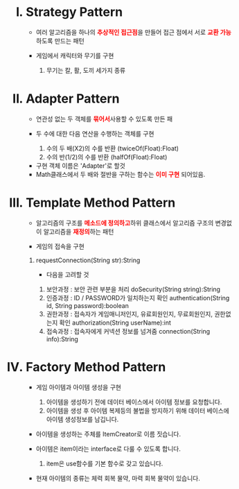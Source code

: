 

<ul>
<h1><li style="list-style-type: upper-roman">Strategy Pattern</li></h1>
<ul>
<li>여러 알고리즘을 하나의 <strong style="color: red">추상적인 접근점</strong>을 만들어 접근 점에서 서로 <strong style="color: red">교환 가능</strong>하도록 만드는 패턴</li>
</ul>
<ul>
<li style="list-style-type: square">게임에서 캐릭터와 무기를 구현</li>
<ul>
<li style="list-style-type: decimal">무기는 칼, 활, 도끼 세가지 종류</li>
</ul>
</ul>
<h1><li style="list-style-type: upper-roman">Adapter Pattern</li></h1>
<ul>
<li>연관성 없는 두 객체를 <strong style="color: red">묶어서</strong>사용할 수 있도록 만든 패</li>
</ul>
<ul>
<li style="list-style-type: square">두 수에 대한 다음 연산을 수행하는 객체를 구현</li>
<ul>
<li style="list-style-type: decimal">수의 두 배(X2)의 수를 반환 (twiceOf(Float):Float)</li>
<li style="list-style-type: decimal">수의 반(1/2)의 수를 반환 (halfOf(Float):Float)</li>
</ul>
<li style="list-style-type: square">구현 객체 이름은 'Adapter'로 할것</li>
<li style="list-style-type: square">Math클래스에서 두 배와 절반을 구하는 함수는 <strong style="color: red">이미 구현</strong> 되어있음.</li>
</ul>
<h1><li style="list-style-type: upper-roman">Template Method Pattern</li></h1>
<ul>
<li>알고리즘의 구조를 <strong style="color: red">메소드에 정의하고</strong>하위 클래스에서 알고리즘 구조의 변경없이 알고리즘을 <strong style="color: red">재정의</strong>하는 패턴</li>
</ul>
<ul>
<li style="list-style-type: square">게임의 접속을 구현</li>
</ul>
<ul>
<li style="list-style-type: decimal">requestConnection(String str):String</li>
<ul>
<li style="list-style-type: square">다음을 고려할 것</li>
</ul>
<ul>
<li style="list-style-type: decimal">보안과정 : 보안 관련 부분을 처리 doSecurity(String string):String</li>
<li style="list-style-type: decimal">인증과정 : ID / PASSWORD가 일치하는지 확인 authentication(String id, String password):boolean</li>
<li style="list-style-type: decimal">권한과정 : 접속자가 게임매니저인지, 유료회원인지, 무료회원인지, 권한없는지 확인  authorization(String userName):int</li>
<li style="list-style-type: decimal">접속과정 : 접속자에게 커넥션 정보를 넘겨줌 connection(String info):String</li>
</ul>
</ul>
<h1><li style="list-style-type: upper-roman">Factory Method Pattern</li></h1>
<ul>
<li style="list-style-type: square">게임 아이템과 아이템 생성을 구현</li>
<ul>
<li style="list-style-type: decimal">아이템을 생성하기 전에 데이터 베이스에서 아이템 정보를 요청합니다.</li>
<li style="list-style-type: decimal">아이템을 생성 후 아이템 복제등의 불법을 방지하기 위해 데이터 베이스에 아이템 생성정보를 남깁니다.</li>
</ul>
</ul>
<ul>
<li style="list-style-type: square">아이템을 생성하는 주체를 ItemCreator로 이름 짓습니다.</li>
</ul>
<ul>
<li style="list-style-type: square">아이템은 item이라는 interface로 다룰 수 있도록 합니다.</li>
<ul>
<li style="list-style-type: decimal">item은 use함수를 기본 함수로 갖고 있습니다.</li>
</ul>
</ul>
<ul>
<li style="list-style-type: square">현재 아이템의 종류는 체력 회복 물약, 마력 회복 물약이 있습니다.</li>
</ul>
</ul>
